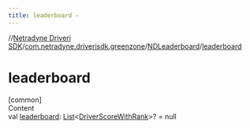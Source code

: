```yaml
---
title: leaderboard -
---
```

//[Netradyne Driveri SDK](../../index.md)/[com.netradyne.driverisdk.greenzone](../index.md)/[NDLeaderboard](index.md)/[leaderboard](leaderboard.md)



# leaderboard  
[common]  
Content  
val [leaderboard](leaderboard.md): [List](https://kotlinlang.org/api/latest/jvm/stdlib/kotlin.collections/-list/index.html)<[DriverScoreWithRank](../-driver-score-with-rank/index.md)>? = null  



